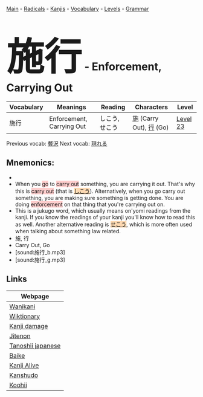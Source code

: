 <style> bigfont {font-size: 100px}</style>
[Main](../README.md) -
[Radicals](../radicals.md) -
[Kanjis](../kanjis.md) -
[Vocabulary](../vocabulary.md) -
[Levels](../levels.md) -
[Grammar](../grammar.md)
# <bigfont> 施行</bigfont> - Enforcement, Carrying Out 

| Vocabulary | Meanings | Reading | Characters | Level |
| --- | --- | --- | --- | --- |
| 施行 | Enforcement, Carrying Out | しこう, せこう |  [施](../kanjis/施.md) (Carry Out), [行](../kanjis/行.md) (Go) | [Level 23](../levels/wk_level23.md) |

Previous vocab: [贅沢](贅沢.md) Next vocab: [現れる](現れる.md) 

## Mnemonics:

* 
* When you <span style="background-color:#ffcccb"> go</span> to <span style="background-color:#ffcccb"> carry out</span> something, you are carrying it out. That's why this is <span style="background-color:#ffcccb"> carry out</span> (that is <span style="background-color:#fed8b1"> [しこう](https://jisho.org/search/しこう)</span>). Alternatively, when you go carry out something, you are making sure something is getting done. You are doing <span style="background-color:#ffcccb"> enforcement</span> on that thing that you're carrying out on.
* This is a jukugo word, which usually means on'yomi readings from the kanji. If you know the readings of your kanji you'll know how to read this as well. Another alternative reading is <span style="background-color:#fed8b1"> [せこう](https://jisho.org/search/せこう)</span>, which is more often used when talking about something law related.
* 施, 行
* Carry Out, Go
* [sound:施行_b.mp3]
* [sound:施行_g.mp3]


## Links 

| Webpage |
| --- |
| [Wanikani          ](https://www.wanikani.com/kanji/施行) |
| [Wiktionary        ](https://en.wiktionary.org/wiki/施行) |
| [Kanji damage      ](http://www.kanjidamage.com/kanji/search?utf8=✓&q=施行) |
| [Jitenon           ](https://jitenon.com/kanji/施行) |
| [Tanoshii japanese ](https://www.tanoshiijapanese.com/dictionary/kanji.cfm?k=施行) |
| [Baike             ](https://baike.baidu.com/item/施行) |
| [Kanji Alive       ](https://app.kanjialive.com/施行) |
| [Kanshudo          ](https://www.kanshudo.com/searchmn?q=施行) |
| [Koohii            ](https://kanji.koohii.com/study/kanji/施行) |
